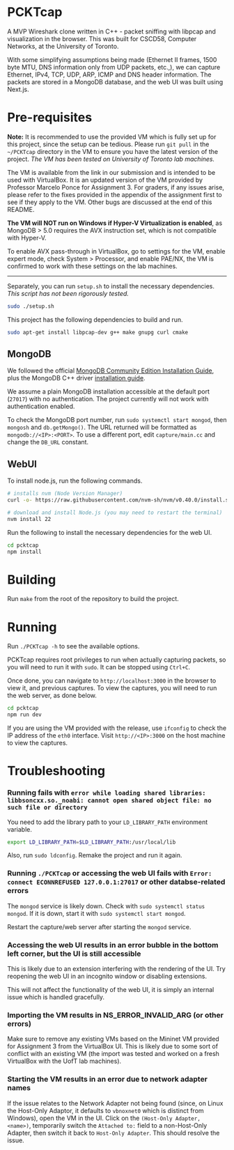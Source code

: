 # PCKTcap
A MVP Wireshark clone written in C++ - packet sniffing with libpcap and visualization in the browser. This was built for CSCD58, Computer Networks, at the University of Toronto.

With some simplifying assumptions being made (Ethernet II frames, 1500 byte MTU, DNS information only from UDP packets, etc.,), we can capture Ethernet, IPv4, TCP, UDP, ARP, ICMP and DNS header information. The packets are stored in a MongoDB database, and the web UI was built using Next.js.

# Pre-requisites

**Note:** It is recommended to use the provided VM which is fully set up for this project, since the setup can be tedious. Please run `git pull` in the `~/PCKTcap` directory in the VM to ensure you have the latest version of the project. *The VM has been tested on University of Toronto lab machines.*

The VM is available from the link in our submission and is intended to be used with VirtualBox. It is an updated version of the VM provided by Professor Marcelo Ponce for Assignment 3. For graders, if any issues arise, please refer to the fixes provided in the appendix of the assignment first to see if they apply to the VM. Other bugs are discussed at the end of this README.

**The VM will NOT run on Windows if Hyper-V Virtualization is enabled**, as MongoDB > 5.0 requires the AVX instruction set, which is not compatible with Hyper-V. 

To enable AVX pass-through in VirtualBox, go to settings for the VM, enable expert mode, check System > Processor, and enable PAE/NX, the VM is confirmed to work with these settings on the lab machines.

---

Separately, you can run `setup.sh` to install the necessary dependencies. *This script has not been rigorously tested.*

```bash
sudo ./setup.sh
```

This project has the following dependencies to build and run.

```bash
sudo apt-get install libpcap-dev g++ make gnupg curl cmake
```

## MongoDB

We followed the official [MongoDB Community Edition Installation Guide](https://www.mongodb.com/docs/manual/tutorial/install-mongodb-on-ubuntu/), plus the MongoDB C++ driver [installation guide](https://www.mongodb.com/docs/languages/cpp/cpp-driver/current/get-started/download-and-install/).

We assume a plain MongoDB installation accessible at the default port (`27017`) with no authentication. The project currently will not work with authentication enabled. 

To check the MongoDB port number, run `sudo systemctl start mongod`, then `mongosh` and `db.getMongo()`. The URL returned will be formatted as `mongodb://<IP>:<PORT>`. To use a different port, edit `capture/main.cc` and change the `DB_URL` constant. 

## WebUI

To install node.js, run the following commands.

```bash
# installs nvm (Node Version Manager)
curl -o- https://raw.githubusercontent.com/nvm-sh/nvm/v0.40.0/install.sh | bash

# download and install Node.js (you may need to restart the terminal)
nvm install 22
```

Run the following to install the necessary dependencies for the web UI.

```bash
cd pcktcap
npm install
```

# Building

Run `make` from the root of the repository to build the project.

# Running

Run `./PCKTcap -h` to see the available options. 

PCKTcap requires root privileges to run when actually capturing packets, so you will need to run it with `sudo`. It can be stopped using `Ctrl+C`.

Once done, you can navigate to `http://localhost:3000` in the browser to view it, and previous captures. To view the captures, you will need to run the web server, as done below.

```bash
cd pcktcap
npm run dev
```
If you are using the VM provided with the release, use `ifconfig` to check the IP address of the `eth0` interface. Visit `http://<IP>:3000` on the host machine to view the captures.

# Troubleshooting

### Running fails with `error while loading shared libraries: libbsoncxx.so._noabi: cannot open shared object file: no such file or directory`

You need to add the library path to your `LD_LIBRARY_PATH` environment variable.

```bash
export LD_LIBRARY_PATH=$LD_LIBRARY_PATH:/usr/local/lib
```

Also, run `sudo ldconfig`. Remake the project and run it again.

### Running `./PCKTcap` or accessing the web UI fails with `Error: connect ECONNREFUSED 127.0.0.1:27017` or other databse-related errors

The `mongod` service is likely down. Check with `sudo systemctl status mongod`. If it is down, start it with `sudo systemctl start mongod`. 

Restart the capture/web server after starting the `mongod` service.

### Accessing the web UI results in an error bubble in the bottom left corner, but the UI is still accessible

This is likely due to an extension interfering with the rendering of the UI. Try reopening the web UI in an incognito window or disabling extensions.

This will not affect the functionality of the web UI, it is simply an internal issue which is handled gracefully.

### Importing the VM results in NS_ERROR_INVALID_ARG (or other errors)

Make sure to remove any existing VMs based on the Mininet VM provided for Assignment 3 from the VirtualBox UI. This is likely due to some sort of conflict with an existing VM (the import was tested and worked on a fresh VirtualBox with the UofT lab machines).

### Starting the VM results in an error due to network adapter names

If the issue relates to the Network Adapter not being found (since, on Linux the Host-Only Adaptor, it defaults to `vbnoxnet0` which is distinct from Windows), open the VM in the UI. Click on the `(Host-Only Adapter, <name>)`, temporarily switch the `Attached to:` field to a non-Host-Only Adapter, then switch it back to `Host-Only Adapter`. This should resolve the issue.